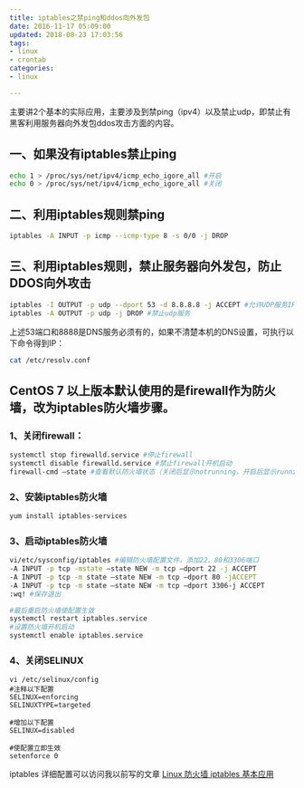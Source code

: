 ```yaml
---
title: iptables之禁ping和ddos向外发包
date: 2016-11-17 05:09:00
updated: 2018-08-23 17:03:56
tags: 
- linux
- crontab
categories: 
- linux

---
```

主要讲2个基本的实际应用，主要涉及到禁ping（ipv4）以及禁止udp，即禁止有黑客利用服务器向外发包ddos攻击方面的内容。

## 一、如果没有iptables禁止ping
```bash
echo 1 > /proc/sys/net/ipv4/icmp_echo_igore_all #开启
echo 0 > /proc/sys/net/ipv4/icmp_echo_igore_all #关闭
```
## 二、利用iptables规则禁ping


<!--more-->


```bash
iptables -A INPUT -p icmp --icmp-type 8 -s 0/0 -j DROP
```
## 三、利用iptables规则，禁止服务器向外发包，防止DDOS向外攻击
```bash
iptables -I OUTPUT -p udp --dport 53 -d 8.8.8.8 -j ACCEPT #允许UDP服务IP
iptables -A OUTPUT -p udp -j DROP #禁止udp服务
```
上述53端口和8888是DNS服务必须有的，如果不清楚本机的DNS设置，可执行以下命令得到IP：
```bash
cat /etc/resolv.conf
```


## CentOS 7 以上版本默认使用的是firewall作为防火墙，改为iptables防火墙步骤。

### 1、关闭firewall：
```bash
systemctl stop firewalld.service #停止firewall
systemctl disable firewalld.service #禁止firewall开机启动
firewall-cmd –state #查看默认防火墙状态（关闭后显示notrunning，开启后显示running）
```
### 2、安装iptables防火墙
```bash
yum install iptables-services
```
### 3、启动iptables防火墙
```bash
vi/etc/sysconfig/iptables #编辑防火墙配置文件，添加22、80和3306端口
-A INPUT -p tcp -mstate –state NEW -m tcp –dport 22 -j ACCEPT
-A INPUT -p tcp -m state –state NEW -m tcp –dport 80 -jACCEPT
-A INPUT -p tcp -m state –state NEW -m tcp –dport 3306-j ACCEPT
:wq! #保存退出

#最后重启防火墙使配置生效
systemctl restart iptables.service
#设置防火墙开机启动
systemctl enable iptables.service
```
### 4、关闭SELINUX
```
vi /etc/selinux/config
#注释以下配置
SELINUX=enforcing
SELINUXTYPE=targeted

#增加以下配置
SELINUX=disabled

#使配置立即生效
setenforce 0
```
iptables 详细配置可以访问我以前写的文章 [Linux 防火墙 iptables 基本应用](https://tygasoft.com/the-basic-application-of-linux-firewall-iptables.html)